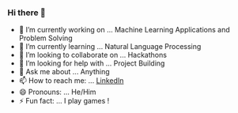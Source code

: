 ### Hi there 👋

- 🔭 I’m currently working on ... Machine Learning Applications and Problem Solving
- 🌱 I’m currently learning ... Natural Language Processing
- 👯 I’m looking to collaborate on ... Hackathons
- 🤔 I’m looking for help with ... Project Building
- 💬 Ask me about ... Anything
- 📫 How to reach me: ... [LinkedIn](https://www.linkedin.com/in/shivangdubey8/)
- 😄 Pronouns: ... He/Him
- ⚡ Fun fact: ... I play games ! 
